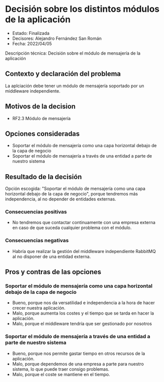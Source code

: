 # Decisión sobre los distintos módulos de la aplicación

* Estado: Finalizada
* Decisores: Alejandro Fernández San Román
* Fecha: 2022/04/05

Descripción técnica: Decisión sobre el módulo de mensajería de la aplicación

## Contexto y declaración del problema

La aplciación debe tener un módulo de mensajería soportado por un middleware independiente.

## Motivos de la decision 

* RF2.3 Módulo de mensajería

## Opciones consideradas

* Soportar el módulo de mensajería como una capa horizontal debajo de la capa de negocio
* Soportar el módulo de mensajería a través de una entidad a parte de nuestro sistema

## Resultado de la decisión

Opción escogida: "Soportar el módulo de mensajería como una capa horizontal debajo de la capa de negocio", porque tendremos más independencia, al no depender de entidades externas.

### Consecuencias positivas

* No tendremos que contactar continuamente con una empresa externa en caso de que suceda cualquier problema con el módulo.

### Consecuencias negativas

* Habría que realizar la gestión del middleware independiente RabbitMQ al no disponer de una entidad externa.

## Pros y contras de las opciones

### Soportar el módulo de mensajería como una capa horizontal debajo de la capa de negocio

* Bueno, porque nos da versatilidad e independencia a la hora de hacer crecer nuestra aplicación.
* Malo, porque aumenta los costes y el tiempo que se tarda en hacer la aplicación.
* Malo, porque el middleware tendría que ser gestionado por nosotros

### Soportar el módulo de mensajería a través de una entidad a parte de nuestro sistema

* Bueno, porque nos permite gastar tiempo en otros recursos de la aplicación.
* Malo, porque dependemos de una empresa a parte para nuestro sistema, lo que puede traer consigo problemas.
* Malo, porque el coste se mantiene en el tiempo.
